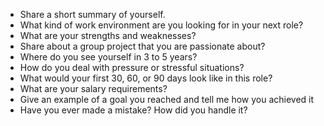 * Share a short summary of yourself.
* What kind of work environment are you looking for in your next role?
* What are your strengths and weaknesses?
* Share about a group project that you are passionate about?
* Where do you see yourself in 3 to 5 years?
* How do you deal with pressure or stressful situations? 
* What would your first 30, 60, or 90 days look like in this role? 
* What are your salary requirements?
* Give an example of a goal you reached and tell me how you achieved it
* Have you ever made a mistake? How did you handle it? 

